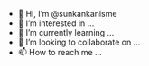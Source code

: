 - 👋 Hi, I’m @sunkankanisme
- 👀 I’m interested in ...
- 🌱 I’m currently learning ...
- 💞️ I’m looking to collaborate on ...
- 📫 How to reach me ...

<!---
sunkankanisme/sunkankanisme is a ✨ special ✨ repository because its `README.md` (this file) appears on your GitHub profile.
You can click the Preview link to take a look at your changes.
--->
